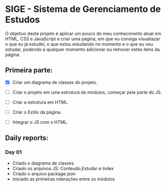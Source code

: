 # SIGE - Sistema de Gerenciamento de Estudos
O objetivo deste projeto é aplicar um pouco do meu conhecimento atual em HTML, CSS e JavaScript e  criar uma página, em que eu consiga visualiazar o que eu já estudei, o que estou estudando no momento e o que eu vou estudar, podendo a qualquer momento adicionar ou remover estes itens da página.

## Primeira parte:
- [x] Criar um diagrama de classes do  projeto.
- [ ] Criar o projeto em uma estrutura de módulos, começar pela parte do JS.
- [ ] Criar a estrutura em HTML.
- [ ] Criar o Estilo da página.
- [ ] Integrar o JS com o HTML.


## Daily reports:
 
 
 ### Day 01
- Criado o diagrama de classes
- Criado os arquivos JS: Conteudo,Estudar e Index
- Criado o arquivo package.json
- iniciado as primeiras interações entre os módulos


